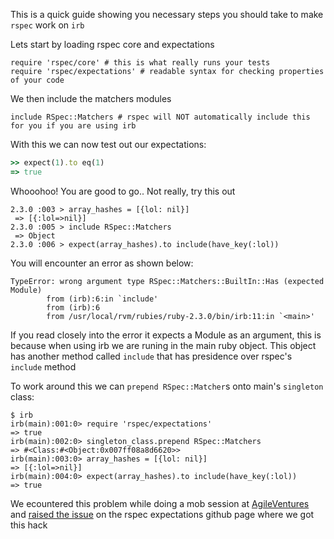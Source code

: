 This is a quick guide showing you necessary steps you should take to make `rspec` work on `irb` 

Lets start by loading rspec core and expectations

```
require 'rspec/core' # this is what really runs your tests
require 'rspec/expectations' # readable syntax for checking properties of your code 
```

We then include the matchers modules

```
include RSpec::Matchers # rspec will NOT automatically include this for you if you are using irb

```

With this we  can now test out our expectations:
```ruby
>> expect(1).to eq(1)
=> true
```

Whooohoo! You are good to go.. Not really, try this out 
```
2.3.0 :003 > array_hashes = [{lol: nil}]
 => [{:lol=>nil}] 
2.3.0 :005 > include RSpec::Matchers
 => Object 
2.3.0 :006 > expect(array_hashes).to include(have_key(:lol))

```

You will encounter an error as shown below:
```
TypeError: wrong argument type RSpec::Matchers::BuiltIn::Has (expected Module)
        from (irb):6:in `include'
        from (irb):6
        from /usr/local/rvm/rubies/ruby-2.3.0/bin/irb:11:in `<main>'
```

If you read closely into the error it expects a Module as an argument, this is because when using irb we are runing in the main ruby object. This object has another method called `include` that has presidence over rspec's `include` method

To work around this we can `prepend RSpec::Matcher`s onto main's `singleton` class:

```
$ irb
irb(main):001:0> require 'rspec/expectations'
=> true
irb(main):002:0> singleton_class.prepend RSpec::Matchers
=> #<Class:#<Object:0x007ff08a8d6620>>
irb(main):003:0> array_hashes = [{lol: nil}]
=> [{:lol=>nil}]
irb(main):004:0> expect(array_hashes).to include(have_key(:lol))
=> true
```

We ecountered this problem while doing a mob session at [AgileVentures](www.agileventures.org) and [raised the issue](https://github.com/rspec/rspec-expectations/issues/1018) on the rspec expectations github page where we got this hack


